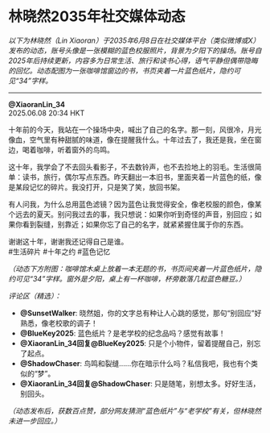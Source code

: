 # 林晓然2035年社交媒体动态

*以下为林晓然（Lin Xiaoran）于2035年6月8日在社交媒体平台（类似微博或X）发布的动态，账号头像是一张模糊的蓝色校服照片，背景为夕阳下的操场。账号自2025年后持续更新，内容多为日常生活、旅行和读书心得，语气平静但偶带隐晦的回忆。动态配图为一张咖啡馆窗边的书，书页夹着一片蓝色纸片，隐约可见“34”字样。*

---

**@XiaoranLin_34**  
2025.06.08 20:34 HKT  

十年前的今天，我站在一个操场中央，喊出了自己的名字。那一刻，风很冷，月光像血，空气里有种甜腻的味道，像在提醒我什么。十年过去了，我还是我，坐在窗边，喝着咖啡，听着窗外的鸟鸣。  

这十年，我学会了不去回头看影子，不去数铃声，也不去捡地上的羽毛。生活很简单：读书，旅行，偶尔写点东西。昨天翻出一本旧书，里面夹着一片蓝色的纸，像是某段记忆的碎片。我没打开，只是笑了笑，放回书架。  

有人问我，为什么总用蓝色滤镜？因为蓝色让我觉得安全，像老校服的颜色，像某个远去的夏天。别问我过去的事，我只想说：如果你听到奇怪的声音，别回应；如果你看到裂缝，别靠近；如果你忘了自己的名字，就紧紧握住属于你的东西。  

谢谢这十年，谢谢我还记得自己是谁。  
#生活碎片 #十年之约 #蓝色记忆  

*（动态下方附图：咖啡馆木桌上放着一本无题的书，书页间夹着一片蓝色纸片，隐约可见“34”字样。窗外是夕阳，桌上有一杯咖啡，杯旁散落几粒蓝色糖豆。）*

*评论区（精选）：*  
- **@SunsetWalker**: 晓然姐，你的文字总有种让人心跳的感觉，那句“别回应”好熟悉，像老校歌的调子！  
- **@BlueKey2025**: 蓝色纸片？是老学校的纪念品吗？感觉有故事！  
- **@XiaoranLin_34回复@BlueKey2025**: 只是个小物件，留着提醒自己，别忘了起点。  
- **@ShadowChaser**: 鸟鸣和裂缝……你在暗示什么吗？私信我吧，我也有个类似的“梦”。  
- **@XiaoranLin_34回复@ShadowChaser**: 只是随笔，别想太多。好好生活，别回头。  

*（动态发布后，获数百点赞，部分网友猜测“蓝色纸片”与“老学校”有关，但林晓然未进一步回应。）*